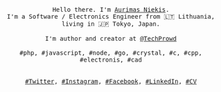 <p align="center">
  <br>
  <br>
  <br>
  <samp>Hello there. I'm <a href="https://aurimas.niekis.lt">Aurimas Niekis</a>.<br> I'm a Software / Electronics Engineer from 🇱🇹 Lithuania, living in 🇯🇵 Tokyo, Japan.</samp>
  <br>
  <br>
  <samp>I'm author and creator at <a href="https://www.techprowd.com">@TechProwd</a></samp>
  <br>
  <br>
  <samp>#php, #javascript, #node, #go, #crystal, #c, #cpp, #electronis, #cad</samp>
  <br>
  <br>
  <br>
  <samp><a href="https://twitter.com/aurimasniekis">#Twitter</a>, <a href="https://instagram.com/aurimasniekis">#Instagram</a>, <a href="https://facebook.com/aurimasniekis">#Facebook</a>, <a href="https://linkedin.com/in/aurimasniekis">#LinkedIn</a>, <a href="https://cv.aurimas.niekis.lt/">#CV</a></samp>
</p>
